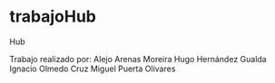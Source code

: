 # trabajoHub
Hub

Trabajo realizado por:
Alejo Arenas Moreira
Hugo Hernández Gualda
Ignacio Olmedo Cruz
Miguel Puerta Olivares
